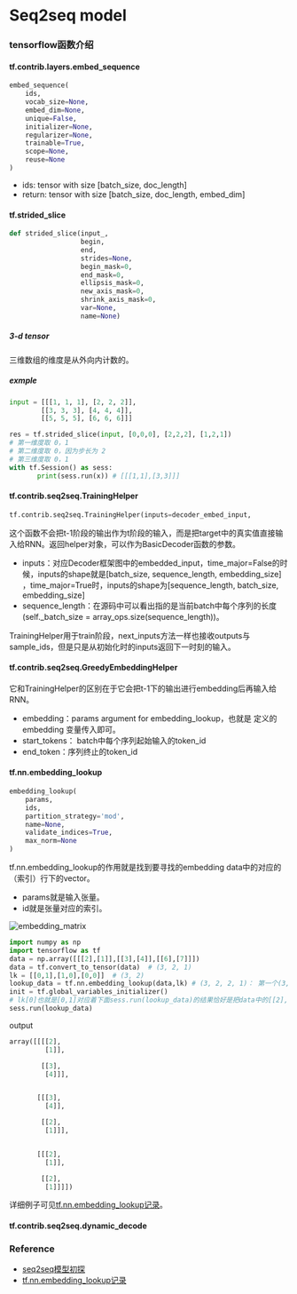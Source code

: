 # Seq2seq model

### tensorflow函数介绍

#### tf.contrib.layers.embed_sequence

```python
embed_sequence(
    ids,
    vocab_size=None,
    embed_dim=None,
    unique=False,
    initializer=None,
    regularizer=None,
    trainable=True,
    scope=None,
    reuse=None
)

```

- ids: tensor with size [batch_size, doc_length] 
- return: tensor with size [batch_size, doc_length, embed_dim]


#### tf.strided_slice

```python
def strided_slice(input_,
                  begin,
                  end,
                  strides=None,
                  begin_mask=0,
                  end_mask=0,
                  ellipsis_mask=0,
                  new_axis_mask=0,
                  shrink_axis_mask=0,
                  var=None,
                  name=None)
```

##### 3-d tensor
三维数组的维度是从外向内计数的。

##### exmple

```python
input = [[[1, 1, 1], [2, 2, 2]],
        [[3, 3, 3], [4, 4, 4]],
        [[5, 5, 5], [6, 6, 6]]]
```

```python
res = tf.strided_slice(input, [0,0,0], [2,2,2], [1,2,1])
# 第一维度取 0，1 
# 第二维度取 0，因为步长为 2
# 第三维度取 0，1 
with tf.Session() as sess: 
       print(sess.run(x)) # [[[1,1],[3,3]]]
```

#### tf.contrib.seq2seq.TrainingHelper
```python
tf.contrib.seq2seq.TrainingHelper(inputs=decoder_embed_input,                                                                                sequence_length=target_sequence_length,                                                                    time_major=False)
```
这个函数不会把t-1阶段的输出作为t阶段的输入，而是把target中的真实值直接输入给RNN。返回helper对象，可以作为BasicDecoder函数的参数。
- inputs：对应Decoder框架图中的embedded_input，time_major=False的时候，inputs的shape就是[batch_size, sequence_length, embedding_size] ，time_major=True时，inputs的shape为[sequence_length, batch_size, embedding_size] 
- sequence_length：在源码中可以看出指的是当前batch中每个序列的长度(self._batch_size = array_ops.size(sequence_length))。
  
TrainingHelper用于train阶段，next_inputs方法一样也接收outputs与sample_ids，但是只是从初始化时的inputs返回下一时刻的输入。

#### tf.contrib.seq2seq.GreedyEmbeddingHelper
它和TrainingHelper的区别在于它会把t-1下的输出进行embedding后再输入给RNN。
- embedding：params argument for embedding_lookup，也就是 定义的embedding 变量传入即可。 
- start_tokens： batch中每个序列起始输入的token_id 
- end_token：序列终止的token_id


#### tf.nn.embedding_lookup

```python
embedding_lookup(
    params,
    ids,
    partition_strategy='mod',
    name=None,
    validate_indices=True,
    max_norm=None
)
```

tf.nn.embedding_lookup的作用就是找到要寻找的embedding data中的对应的（索引）行下的vector。
- params就是输入张量。
- id就是张量对应的索引。

![embedding_matrix](https://upload-images.jianshu.io/upload_images/1129359-51ec3c90c272f132.jpg?imageMogr2/auto-orient/strip%7CimageView2/2/w/621/format/webp)

```python
import numpy as np
import tensorflow as tf
data = np.array([[[2],[1]],[[3],[4]],[[6],[7]]])
data = tf.convert_to_tensor(data)  # (3, 2, 1)
lk = [[0,1],[1,0],[0,0]]  # (3, 2)
lookup_data = tf.nn.embedding_lookup(data,lk) # (3, 2, 2, 1)： 第一个(3,2) 来自于lk; (2,1)来自于data 
init = tf.global_variables_initializer()
# lk[0]也就是[0,1]对应着下面sess.run(lookup_data)的结果恰好是把data中的[[2],[1]],[[3],[4]]
sess.run(lookup_data)
```
output
```python
array([[[[2],
         [1]],

        [[3],
         [4]]],


       [[[3],
         [4]],

        [[2],
         [1]]],


       [[[2],
         [1]],

        [[2],
         [1]]]])

```


详细例子可见[tf.nn.embedding_lookup记录](https://www.jianshu.com/p/abea0d9d2436)。

#### tf.contrib.seq2seq.dynamic_decode




### Reference
- [seq2seq模型初探](https://www.jianshu.com/p/779e022a8644?hmsr=toutiao.io)
- [tf.nn.embedding_lookup记录](https://www.jianshu.com/p/abea0d9d2436)
